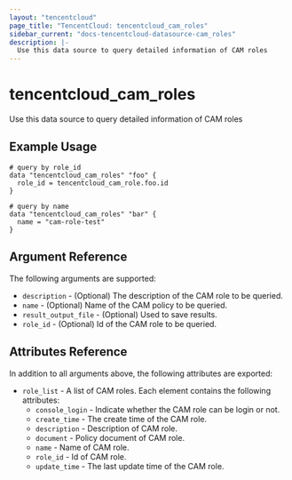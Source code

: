 ```yaml
---
layout: "tencentcloud"
page_title: "TencentCloud: tencentcloud_cam_roles"
sidebar_current: "docs-tencentcloud-datasource-cam_roles"
description: |-
  Use this data source to query detailed information of CAM roles
---
```


# tencentcloud_cam_roles

Use this data source to query detailed information of CAM roles

## Example Usage

```hcl
# query by role_id
data "tencentcloud_cam_roles" "foo" {
  role_id = tencentcloud_cam_role.foo.id
}

# query by name
data "tencentcloud_cam_roles" "bar" {
  name = "cam-role-test"
}
```

## Argument Reference

The following arguments are supported:

* `description` - (Optional) The description of the CAM role to be queried.
* `name` - (Optional) Name of the CAM policy to be queried.
* `result_output_file` - (Optional) Used to save results.
* `role_id` - (Optional) Id of the CAM role to be queried.

## Attributes Reference

In addition to all arguments above, the following attributes are exported:

* `role_list` - A list of CAM roles. Each element contains the following attributes:
  * `console_login` - Indicate whether the CAM role can be login or not.
  * `create_time` - The create time of the CAM role.
  * `description` - Description of CAM role.
  * `document` - Policy document of CAM role.
  * `name` - Name of CAM role.
  * `role_id` - Id of CAM role.
  * `update_time` - The last update time of the CAM role.


